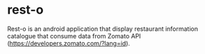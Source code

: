 # rest-o
Rest-o is an android application that display restaurant information catalogue that consume data from Zomato API (https://developers.zomato.com/?lang=id).
